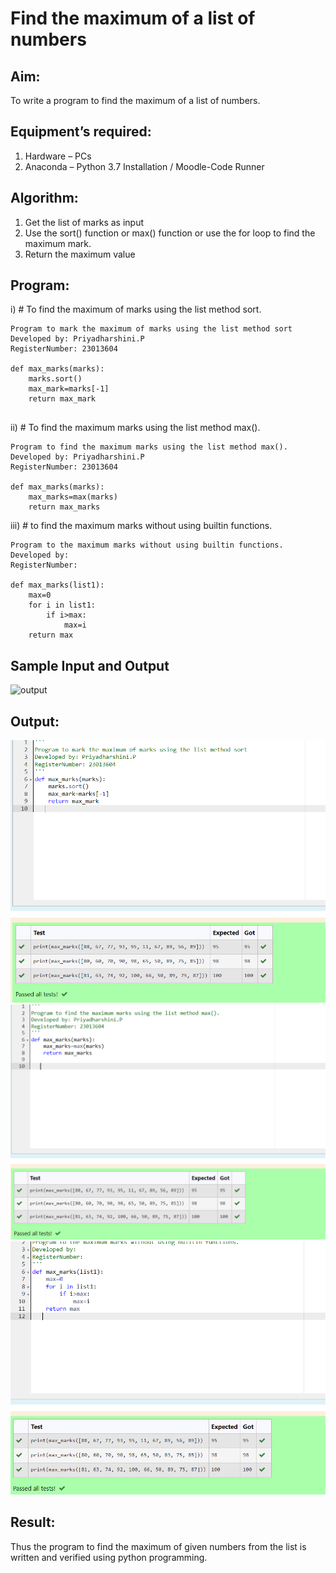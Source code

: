 # Find the maximum of a list of numbers
## Aim:
To write a program to find the maximum of a list of numbers.
## Equipment’s required:
1.	Hardware – PCs
2.	Anaconda – Python 3.7 Installation / Moodle-Code Runner
## Algorithm:
1.	Get the list of marks as input
2.	Use the sort() function or max() function or use the for loop to find the maximum mark.
3.	Return the maximum value
## Program:

i)	# To find the maximum of marks using the list method sort.
```
Program to mark the maximum of marks using the list method sort
Developed by: Priyadharshini.P
RegisterNumber: 23013604

def max_marks(marks):
    marks.sort()
    max_mark=marks[-1]
    return max_mark


```

ii)	# To find the maximum marks using the list method max().
```
Program to find the maximum marks using the list method max().
Developed by: Priyadharshini.P
RegisterNumber: 23013604

def max_marks(marks):
    max_marks=max(marks)
    return max_marks

```

iii) # to find the maximum marks without using builtin functions.
```
Program to the maximum marks without using builtin functions.
Developed by: 
RegisterNumber: 

def max_marks(list1):
    max=0
    for i in list1:
        if i>max:
            max=i
    return max

```
## Sample Input and Output
![output](./img/max_marks1.jpg) 

## Output:
![OUTPUT](image.png)
![OUTPUT](image-1.png)
![OUTPUT](image-2.png)


## Result:
Thus the program to find the maximum of given numbers from the list is written and verified using python programming.